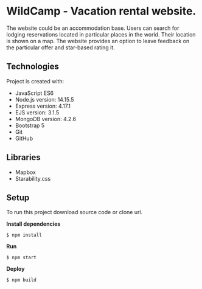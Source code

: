 # WildCamp - Vacation rental website.

The website could be an accommodation base. Users can search for lodging reservations located in particular places in the world. Their location is shown on a map. The website provides an option to leave feedback on the particular offer and star-based rating it.

## Technologies
Project is created with:

- JavaScript ES6
- Node.js version: 14.15.5
- Express version: 4.17.1
- EJS version: 3.1.5
- MongoDB version: 4.2.6
- Bootstrap 5
- Git
- GitHub

## Libraries

- Mapbox
- Starability.css

## Setup
To run this project download source code or clone url.

**Install dependencies**
```
$ npm install
```
**Run**
```
$ npm start
```
**Deploy**
```
$ npm build
```
